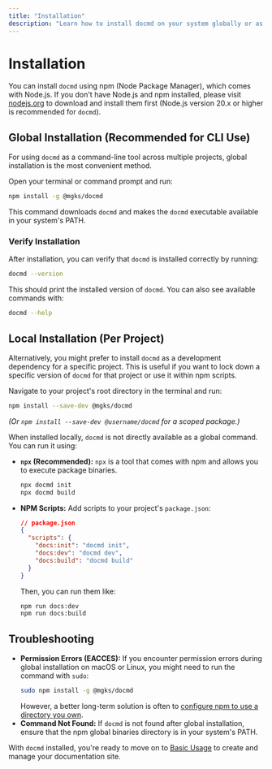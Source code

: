 ```yaml
---
title: "Installation"
description: "Learn how to install docmd on your system globally or as a project dependency."
---
```


# Installation

You can install `docmd` using npm (Node Package Manager), which comes with Node.js. If you don't have Node.js and npm installed, please visit [nodejs.org](https://nodejs.org/) to download and install them first (Node.js version 20.x or higher is recommended for `docmd`).

## Global Installation (Recommended for CLI Use)

For using `docmd` as a command-line tool across multiple projects, global installation is the most convenient method.

Open your terminal or command prompt and run:

```bash
npm install -g @mgks/docmd
```

This command downloads `docmd` and makes the `docmd` executable available in your system's PATH.

### Verify Installation
After installation, you can verify that `docmd` is installed correctly by running:
```bash
docmd --version
```
This should print the installed version of `docmd`. You can also see available commands with:
```bash
docmd --help
```

## Local Installation (Per Project)

Alternatively, you might prefer to install `docmd` as a development dependency for a specific project. This is useful if you want to lock down a specific version of `docmd` for that project or use it within npm scripts.

Navigate to your project's root directory in the terminal and run:
```bash
npm install --save-dev @mgks/docmd
```
*(Or `npm install --save-dev @username/docmd` for a scoped package.)*

When installed locally, `docmd` is not directly available as a global command. You can run it using:

*   **`npx` (Recommended):** `npx` is a tool that comes with npm and allows you to execute package binaries.
    ```bash
    npx docmd init
    npx docmd build
    ```
*   **NPM Scripts:** Add scripts to your project's `package.json`:
    ```json
    // package.json
    {
      "scripts": {
        "docs:init": "docmd init",
        "docs:dev": "docmd dev",
        "docs:build": "docmd build"
      }
    }
    ```
    Then, you can run them like:
    ```bash
    npm run docs:dev
    npm run docs:build
    ```

## Troubleshooting

*   **Permission Errors (EACCES):** If you encounter permission errors during global installation on macOS or Linux, you might need to run the command with `sudo`:
    ```bash
    sudo npm install -g @mgks/docmd
    ```
    However, a better long-term solution is often to [configure npm to use a directory you own](https://docs.npmjs.com/resolving-eacces-permissions-errors-when-installing-packages-globally).
*   **Command Not Found:** If `docmd` is not found after global installation, ensure that the npm global binaries directory is in your system's PATH.

With `docmd` installed, you're ready to move on to [Basic Usage](/getting-started/basic-usage/) to create and manage your documentation site.